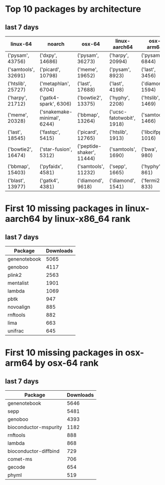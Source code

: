 # Top 10 packages by architecture
## last 7 days
|linux-64 | noarch | osx-64 | linux-aarch64 | osx-arm64 | 
|-|-|-|-|-|
|('pysam', 43756) |('dxpy', 14686) |('pysam', 36273) |('harpy', 20994) |('pysam', 6844) |
|('samtools', 32691) |('picard', 10798) |('meme', 19652) |('pysam', 8923) |('last', 3456) |
|('htslib', 25727) |('metaphlan', 6704) |('last', 17688) |('last', 4198) |('diamond', 1594) |
|('harpy', 21712) |('gatk4-spark', 6306) |('bowtie2', 13375) |('hyphy', 2208) |('htslib', 1469) |
|('meme', 20328) |('snakemake-minimal', 6244) |('bbmap', 13264) |('ucsc-fatotwobit', 1918) |('samtools', 1466) |
|('last', 18545) |('fastqc', 5415) |('picard', 12765) |('htslib', 1913) |('libcifpp', 1016) |
|('bowtie2', 16474) |('star-fusion', 5312) |('peptide-shaker', 11444) |('samtools', 1690) |('bwa', 980) |
|('bbmap', 15403) |('pyfaidx', 4581) |('samtools', 11232) |('sepp', 1665) |('hyphy', 861) |
|('blast', 13977) |('gatk4', 4381) |('diamond', 9618) |('diamond', 1541) |('fermi2', 833) |
# First 10 missing packages in linux-aarch64 by linux-x86_64 rank
## last 7 days

| Package | Downloads |
| - | - |
| genenotebook | 5065 | 
| genoboo | 4117 | 
| plink2 | 2563 | 
| mentalist | 1901 | 
| lambda | 1069 | 
| pbtk | 947 | 
| novoalign | 885 | 
| rnftools | 882 | 
| lima | 663 | 
| unifrac | 645 | 
# First 10 missing packages in osx-arm64 by osx-64 rank
## last 7 days

| Package | Downloads |
| - | - |
| genenotebook | 5646 | 
| sepp | 5481 | 
| genoboo | 4393 | 
| bioconductor-mspurity | 1182 | 
| rnftools | 888 | 
| lambda | 868 | 
| bioconductor-diffbind | 729 | 
| comet-ms | 706 | 
| gecode | 654 | 
| phyml | 519 | 
